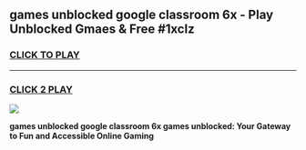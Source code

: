 
## games unblocked google classroom 6x - Play Unblocked Gmaes & Free #1xclz
<h3>
<a href="https://premium.freeplayer.one?title=games_unblocked_google_classroom_6x&ref=03M">CLICK TO PLAY</a></h3>
<hr>

<h3>
<a href="https://premium.freeplayer.one?title=games_unblocked_google_classroom_6x&ref=03M">CLICK 2 PLAY</a>
  
</h3>

<a href="https://premium.freeplayer.one?title=games_unblocked_google_classroom_6x&ref=03M"><img src="https://clearcache.store/games.png"></a>


**games unblocked google classroom 6x games unblocked: Your Gateway to Fun and Accessible Online Gaming**
